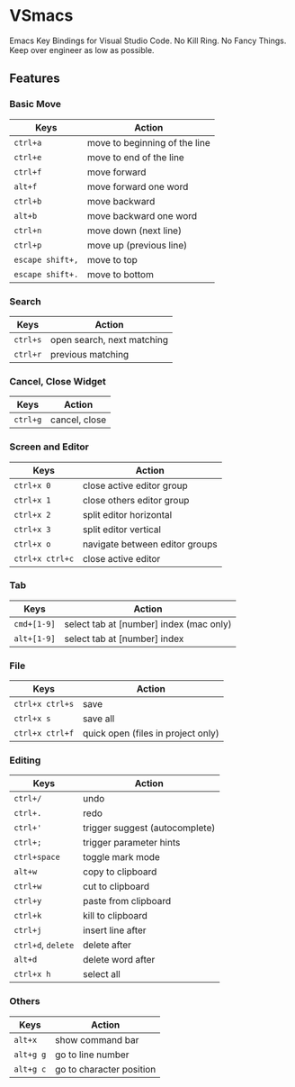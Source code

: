 # VSmacs

Emacs Key Bindings for Visual Studio Code. No Kill Ring. No Fancy Things. Keep over engineer as low as possible.

## Features

### Basic Move
| Keys | Action |
|------|--------|
| `ctrl+a` | move to beginning of the line |
| `ctrl+e` | move to end of the line |
| `ctrl+f` | move forward |
| `alt+f` | move forward one word |
| `ctrl+b` | move backward |
| `alt+b` | move backward one word |
| `ctrl+n` | move down (next line) |
| `ctrl+p` | move up (previous line) |
| `escape shift+,` | move to top |
| `escape shift+.` | move to bottom |

### Search
| Keys | Action |
|------|--------|
| `ctrl+s` | open search, next matching |
| `ctrl+r` | previous matching |

### Cancel, Close Widget
| Keys | Action |
|------|--------|
| `ctrl+g` | cancel, close |

### Screen and Editor
| Keys | Action |
|------|--------|
| `ctrl+x 0` | close active editor group |
| `ctrl+x 1` | close others editor group |
| `ctrl+x 2` | split editor horizontal |
| `ctrl+x 3` | split editor vertical |
| `ctrl+x o` | navigate between editor groups |
| `ctrl+x ctrl+c` | close active editor |

### Tab
| Keys | Action |
|------|--------|
| `cmd+[1-9]` | select tab at [number] index (mac only) |
| `alt+[1-9]` | select tab at [number] index |

### File
| Keys | Action |
|------|--------|
| `ctrl+x ctrl+s` | save |
| `ctrl+x s` | save all |
| `ctrl+x ctrl+f` | quick open (files in project only) |

### Editing
| Keys | Action |
|------|--------|
| `ctrl+/` | undo |
| `ctrl+.` | redo |
| `ctrl+'` | trigger suggest (autocomplete) |
| `ctrl+;` | trigger parameter hints |
| `ctrl+space` | toggle mark mode |
| `alt+w` | copy to clipboard |
| `ctrl+w` | cut to clipboard |
| `ctrl+y` | paste from clipboard |
| `ctrl+k` | kill to clipboard |
| `ctrl+j` | insert line after |
| `ctrl+d`, `delete` | delete after |
| `alt+d` | delete word after |
| `ctrl+x h` | select all |

### Others
| Keys | Action |
|------|--------|
| `alt+x` | show command bar |
| `alt+g g` | go to line number |
| `alt+g c` | go to character position |
